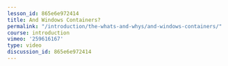 ```yaml
---
lesson_id: 865e6e972414
title: And Windows Containers?
permalink: "/introduction/the-whats-and-whys/and-windows-containers/"
course: introduction
vimeo: '259616167'
type: video
discussion_id: 865e6e972414
---
```



